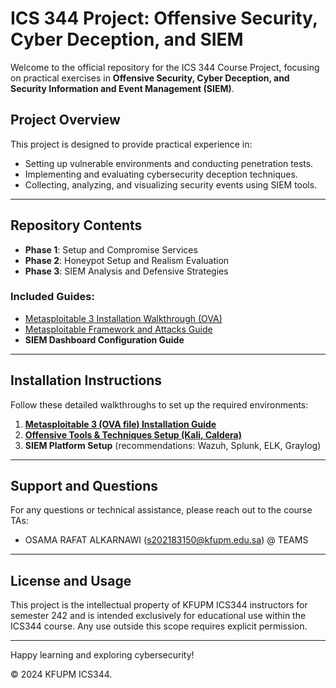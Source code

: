 # ICS 344 Project: Offensive Security, Cyber Deception, and SIEM

Welcome to the official repository for the ICS 344 Course Project, focusing on practical exercises in **Offensive Security, Cyber Deception, and Security Information and Event Management (SIEM)**.

## Project Overview

This project is designed to provide practical experience in:
- Setting up vulnerable environments and conducting penetration tests.
- Implementing and evaluating cybersecurity deception techniques.
- Collecting, analyzing, and visualizing security events using SIEM tools.

---

## Repository Contents

- **Phase 1**: Setup and Compromise Services
- **Phase 2**: Honeypot Setup and Realism Evaluation
- **Phase 3**: SIEM Analysis and Defensive Strategies

### Included Guides:
- [Metasploitable 3 Installation Walkthrough (OVA)](./metasploitable-3-installation.md)
- [Metasploitable Framework and Attacks Guide](./metasploitable-guide.md)
- **SIEM Dashboard Configuration Guide**

---

## Installation Instructions

Follow these detailed walkthroughs to set up the required environments:

1. [**Metasploitable 3 (OVA file) Installation Guide**](./Metasploitable3_Install_OVA.md)
2. [**Offensive Tools & Techniques Setup (Kali, Caldera)**](./Metasploit_and_Caldera_Setup.md)
3. **SIEM Platform Setup** (recommendations: Wazuh, Splunk, ELK, Graylog)

---



## Support and Questions

For any questions or technical assistance, please reach out to the course TAs:

- OSAMA RAFAT ALKARNAWI ([s202183150@kfupm.edu.sa](mailto:s202183150@kfupm.edu.sa)) @ TEAMS

---

## License and Usage

This project is the intellectual property of KFUPM ICS344 instructors for semester 242 and is intended exclusively for educational use within the ICS344 course. Any use outside this scope requires explicit permission.

---

Happy learning and exploring cybersecurity!

© 2024 KFUPM ICS344.
